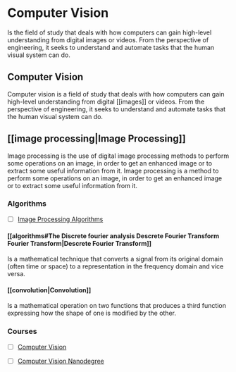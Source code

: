 # Computer Vision
Is the field of study that deals with how computers can gain high-level understanding from digital images or videos. From the perspective of engineering, it seeks to understand and automate tasks that the human visual system can do.

## Computer Vision
Computer vision is a field of study that deals with how computers can gain high-level understanding from digital [[images]] or videos. From the perspective of engineering, it seeks to understand and automate tasks that the human visual system can do.

## [[image processing|Image Processing]]
Image processing is the use of digital image processing methods to perform some operations on an image, in order to get an enhanced image or to extract some useful information from it. Image processing is a method to perform some operations on an image, in order to get an enhanced image or to extract some useful information from it.


### Algorithms
- [ ] [Image Processing Algorithms](https://www.kaggle.com/datasets/timoboz/image-processing-algorithms)

#### [[algorithms#The Discrete fourier analysis Descrete Fourier Transform Fourier Transform|Descrete Fourier Transform]]
Is a mathematical technique that converts a signal from its original domain (often time or space) to a representation in the frequency domain and vice versa.

#### [[convolution|Convolution]]
Is a mathematical operation on two functions that produces a third function expressing how the shape of one is modified by the other.




### Courses
- [ ] [Computer Vision](https://www.kaggle.com/learn/computer-vision)
- [ ] [Computer Vision Nanodegree](https://www.kaggle.com/learn/nd891)

